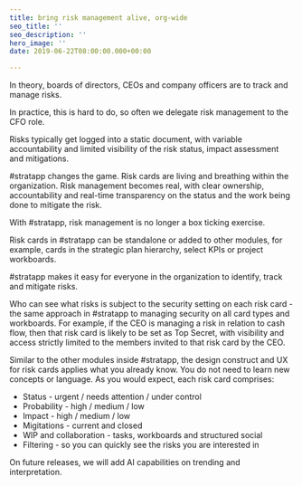 ```yaml
---
title: bring risk management alive, org-wide
seo_title: ''
seo_description: ''
hero_image: ''
date: 2019-06-22T08:00:00.000+00:00

---
```

In theory, boards of directors, CEOs and company officers are to track and manage risks.

In practice, this is hard to do, so often we delegate risk management to the CFO role.

Risks typically get logged into a static document, with variable accountability and limited visibility of the risk status, impact assessment and mitigations.

\#stratapp changes the game. Risk cards are living and breathing within the organization. Risk management becomes real, with clear ownership, accountability and real-time transparency on the status and the work being done to mitigate the risk.

With #stratapp, risk management is no longer a box ticking exercise.

Risk cards in #stratapp can be standalone or added to other modules, for example, cards in the strategic plan hierarchy, select KPIs or project workboards.

\#stratapp makes it easy for everyone in the organization to identify, track and mitigate risks.

  
Who can see what risks is subject to the security setting on each risk card - the same approach in #stratapp to managing security on all card types and workboards. For example, if the CEO is managing a risk in relation to cash flow, then that risk card is likely to be set as Top Secret, with visibility and access strictly limited to the members invited to that risk card by the CEO.

Similar to the other modules inside #stratapp, the design construct and UX for risk cards applies what you already know. You do not need to learn new concepts or language. As you would expect, each risk card comprises:

* Status - urgent / needs attention / under control
* Probability - high / medium / low
* Impact - high / medium / low
* Migitations - current and closed
* WIP and collaboration - tasks, workboards and structured social
* Filtering - so you can quickly see the risks you are interested in

On future releases, we will add AI capabilities on trending and interpretation.